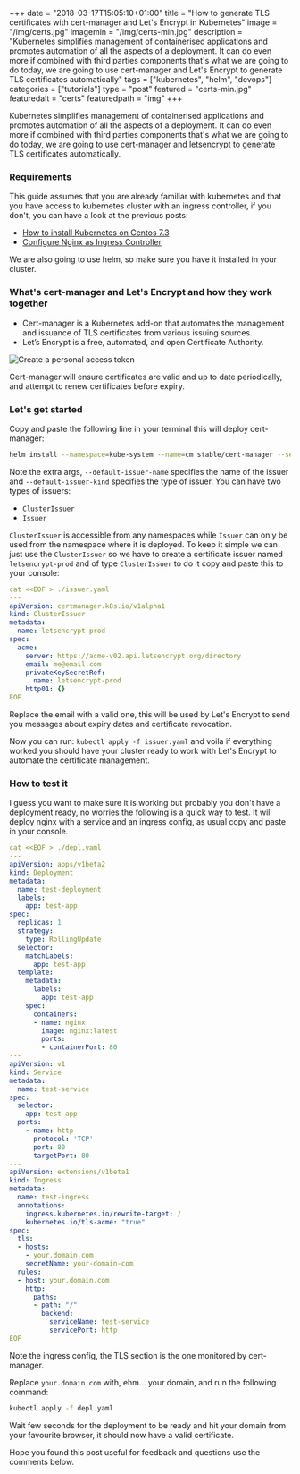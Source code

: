 +++
date = "2018-03-17T15:05:10+01:00"
title = "How to generate TLS certificates with cert-manager and Let's Encrypt in Kubernetes"
image = "/img/certs.jpg"
imagemin = "/img/certs-min.jpg"
description = "Kubernetes simplifies management of containerised applications and promotes automation of all the aspects of a deployment. It can do even more if combined with third parties components that's what we are going to do today, we are going to use cert-manager and Let's Encrypt to generate TLS certificates automatically"
tags = ["kubernetes", "helm", "devops"]
categories = ["tutorials"]
type = "post"
featured = "certs-min.jpg"
featuredalt = "certs"
featuredpath = "img"
+++

Kubernetes simplifies management of containerised applications and promotes automation of all the aspects of a deployment. 
It can do even more if combined with third parties components that's what we are going to do today, we are going to use cert-manager and letsencrypt to generate TLS certificates automatically. 

### Requirements
This guide assumes that you are already familiar with kubernetes and that you have access to kubernetes cluster with an ingress controller, if you don't, you can have a look at the previous posts:
- [How to install Kubernetes on Centos 7.3](../../../../2017/10/22/how-to-install-kubernetes-1.8.1-on-centos-7.3/) 
- [Configure Nginx as Ingress Controller](../../../../2017/10/22/how-to-configure-nginx-on-kubernetes-1.8.1-as-ingress-controller/)

We are also going to use helm, so make sure you have it installed in your cluster.

### What's cert-manager and Let's Encrypt and how they work together
- Cert-manager is a Kubernetes add-on that automates the management and issuance of TLS certificates from various issuing sources.
- Let’s Encrypt is a free, automated, and open Certificate Authority.

![Create a personal access token](/img/cert-manager-schema.png)

Cert-manager will ensure certificates are valid and up to date periodically, and attempt to renew certificates before expiry.

### Let's get started

Copy and paste the following line in your terminal this will deploy cert-manager:
```bash
helm install --namespace=kube-system --name=cm stable/cert-manager --set=ingressShim.defaultIssuerKind=ClusterIssuer --set=ingressShim.defaultIssuerName=letsencrypt-prod
```
Note the extra args, `--default-issuer-name` specifies the name of the issuer and `--default-issuer-kind` specifies the type of issuer. You can have two types of issuers:
- `ClusterIssuer`
- `Issuer`

`ClusterIssuer` is accessible from any namespaces while `Issuer` can only be used from the namespace where it is deployed. To keep it simple we can just use the `ClusterIssuer` so we have to create a certificate issuer named `letsencrypt-prod` and of type `ClusterIssuer` to do it copy and paste this to your console:

```yaml
cat <<EOF > ./issuer.yaml
---
apiVersion: certmanager.k8s.io/v1alpha1
kind: ClusterIssuer
metadata:
  name: letsencrypt-prod
spec:
  acme:
    server: https://acme-v02.api.letsencrypt.org/directory
    email: me@email.com
    privateKeySecretRef:
      name: letsencrypt-prod
    http01: {}
EOF
```
Replace the email with a valid one, this will be used by Let's Encrypt to send you messages about expiry dates and certificate revocation.

Now you can run: `kubectl apply -f issuer.yaml` and voila if everything worked you should have your cluster ready to work with Let's Encrypt to automate the certificate management.

### How to test it
I guess you want to make sure it is working but probably you don't have a deployment ready, no worries the following is a quick way to test. It will deploy nginx with a service and an ingress config, as usual copy and paste in your console.

```yaml
cat <<EOF > ./depl.yaml
---
apiVersion: apps/v1beta2
kind: Deployment
metadata:
  name: test-deployment
  labels:
    app: test-app
spec:
  replicas: 1
  strategy:
    type: RollingUpdate
  selector:
    matchLabels:
      app: test-app
  template:
    metadata:
      labels:
        app: test-app
    spec:
      containers:
      - name: nginx
        image: nginx:latest
        ports:
        - containerPort: 80
---
apiVersion: v1
kind: Service
metadata:
  name: test-service
spec:
  selector:
    app: test-app
  ports:
    - name: http
      protocol: 'TCP'
      port: 80
      targetPort: 80
---
apiVersion: extensions/v1beta1
kind: Ingress
metadata:
  name: test-ingress
  annotations:
    ingress.kubernetes.io/rewrite-target: /
    kubernetes.io/tls-acme: "true"
spec:
  tls:
  - hosts:
    - your.domain.com
    secretName: your-domain-com
  rules:
  - host: your.domain.com
    http:
      paths:
      - path: "/"
        backend:
          serviceName: test-service
          servicePort: http
EOF
```

Note the ingress config, the TLS section is the one monitored by cert-manager.

Replace `your.domain.com` with, ehm... your domain, and run the following command:
```bash
kubectl apply -f depl.yaml
```

Wait few seconds for the deployment to be ready and hit your domain from your favourite browser, it should now have a valid certificate.

Hope you found this post useful for feedback and questions use the comments below.
